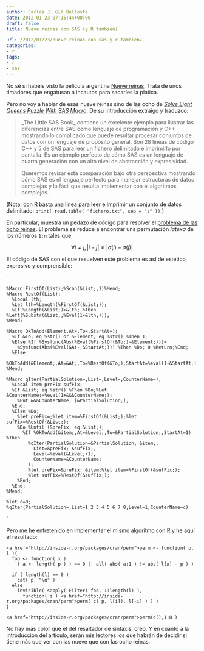 ```yaml
---
author: Carlos J. Gil Bellosta
date: 2012-01-23 07:15:44+00:00
draft: false
title: Nueve reinas con SAS (y R también)

url: /2012/01/23/nueve-reinas-con-sas-y-r-tambien/
categories:
- r
tags:
- r
- sas
---
```


No sé si habéis visto la película argentina [Nueve reinas](http://es.wikipedia.org/wiki/Nueve_reinas). Trata de unos timadores que engatusan a incautos para sacarles la platica.

Pero no voy a hablar de esas nueve reinas sino de las ocho de [_Solve Eight Queens Puzzle With SAS Macro_](http://www.clinovo.com/userfiles/WUSS-Solve-Eight-Queens-Puzzle-With-SAS-Macro.pdf). De su introducción extraigo y traduzco:



<blockquote>_The Little SAS Book_ contiene un excelente ejemplo para ilustrar las diferencias entre SAS como lenguaje de programación y C++ mostrando lo complicado que puede resultar procesar conjuntos de datos con un lenguaje de propósito general. Son 28 líneas de código C++ y 5 de SAS para leer un fichero delimitado e imprimirlo por pantalla. Es un ejemplo perfecto de cómo SAS es un lenguaje de cuarta generación con un alto nivel de abstracción y expresividad.

Queremos revisar esta comparación bajo otra perspectiva mostrando cómo SAS es el lenguaje perfecto para manejar estructuras de datos complejas y lo fácil que resulta implementar con él algoritmos complejos. </blockquote>



(Nota: con R basta una línea para leer e imprimir un conjunto de datos delimitado: `print( read.table( "fichero.txt", sep = ";" ))`.)

En particular, muestra un pedazo de código para resolver el [problema de las ocho reinas](http://es.wikipedia.org/wiki/Problema_de_las_ocho_reinas). El problema se reduce a encontrar una permutación $latex \sigma$ de los números `1:n` tales que

$$\forall i \ne j, \left| i - j \right| \ne \left| \sigma(i) - \sigma(j) \right| $$

El código de SAS con el que resuelven este problema es así de estético, expresivo y comprensible:

`


    %Macro FirstOf(List);%Scan(&List;,1)%Mend;
    %Macro RestOf(List);
      %Local lth;
      %Let lth=%Length(%FirstOf(&List;));
      %If %Length(&List;)>&lth; %Then %Left(%Substr(&List;,%Eval(1+&lth;)));
    %Mend;

    %Macro OkToAdd(Element,At=,To=,StartAt=);
      %If &To; eq %str() or &Element; eq %str() %Then 1;
      %Else %If %Sysfunc(Abs(%Eval(%FirstOf(&To;)-&Element;)))=
        %Sysfunc(Abs(%Eval(&At-;&StartAt;))) %Then %Do; 0 %Return;%End;
      %Else
        %OkToAdd(&Element;,At=&At;,To=%RestOf(&To;),StartAt=%eval(1+&StartAt;));
    %Mend;

    %Macro qIter(PartialSolution=,List=,Level=,CounterName=);
      %Local item preFix sufFix;
      %If &List; eq %str() %Then %Do;%Let &CounterName;=%eval(1+&&&CounterName;);
        %Put &&&CounterName; [&PartialSolution;];
      %End;
      %Else %Do;
        %let preFix=;%let item=%FirstOf(&List;);%let sufFix=%RestOf(&List;);
        %Do %Until (&preFix; eq &List;);
          %If %OkToAdd(&item;,At=&Level;,To=&PartialSolution;,StartAt=1) %Then
            %qIter(PartialSolution=&PartialSolution; &item;,
              List=&preFix; &sufFix;,
              Level=%eval(&Level;+1),
              CounterName=&CounterName;
            );
            %let preFix=&preFix; &item;%let item=%FirstOf(&sufFix;);
            %let sufFix=%RestOf(&sufFix;);
        %End;
      %End;
    %Mend;

    %let c=0;
    %qIter(PartialSolution=,List=1 2 3 4 5 6 7 8,Level=1,CounterName=c)


`

Pero me he entretenido en implementar el mismo algoritmo con R y he aquí el resultado:



    <a href="http://inside-r.org/packages/cran/perm">perm <- function( p, l ){
      foo <- function( x )
        ( a <- length( p ) ) == 0 || all( abs( a:1 ) != abs( l[x] - p ) )

      if ( length(l) == 0 )
        cat( p, "\n" )
      else
        invisible( sapply( Filter( foo, 1:length(l) ),
          function( i ) <a href="http://inside-r.org/packages/cran/perm">perm( c( p, l[i]), l[-i] ) ) )
    }

    <a href="http://inside-r.org/packages/cran/perm">perm(c(),1:8 )



No hay más color que el del resaltador de sintaxis, creo. Y en cuanto a la introducción del artículo, serán mis lectores los que habrán de decidir si tiene más que ver con las nueve que con las ocho reinas.
